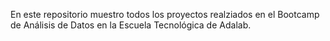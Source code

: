 En este repositorio muestro todos los proyectos realziados en el Bootcamp de Análisis de Datos en la Escuela Tecnológica de Adalab.
